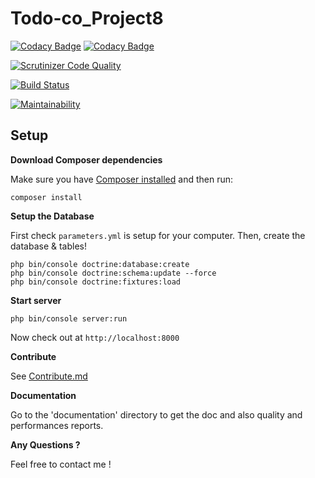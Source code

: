 # Todo-co_Project8

[![Codacy Badge](https://api.codacy.com/project/badge/Grade/707b82b0ab7a42448293a485fb5a79e2)](https://www.codacy.com/app/sergisergio/Todo-co_Project8?utm_source=github.com&amp;utm_medium=referral&amp;utm_content=sergisergio/Todo-co_Project8&amp;utm_campaign=Badge_Grade)
[![Codacy Badge](https://api.codacy.com/project/badge/Coverage/707b82b0ab7a42448293a485fb5a79e2)](https://www.codacy.com/app/sergisergio/Todo-co_Project8?utm_source=github.com&amp;utm_medium=referral&amp;utm_content=sergisergio/Todo-co_Project8&amp;utm_campaign=Badge_Coverage)

[![Scrutinizer Code Quality](https://scrutinizer-ci.com/g/sergisergio/Bilemo_Project7/badges/quality-score.png?b=master)](https://scrutinizer-ci.com/g/sergisergio/Bilemo_Project7/?branch=master)

[![Build Status](https://travis-ci.com/sergisergio/Todo-co_Project8.svg?branch=master)](https://travis-ci.com/sergisergio/Todo-co_Project8)

[![Maintainability](https://api.codeclimate.com/v1/badges/f87872297f3f24e95a3a/maintainability)](https://codeclimate.com/github/sergisergio/Todo-co_Project8/maintainability)

## Setup

**Download Composer dependencies**

Make sure you have [Composer installed](https://getcomposer.org/download/)
and then run:

```
composer install
```

**Setup the Database**

First check `parameters.yml` is setup for your computer. Then, create
the database & tables!

```
php bin/console doctrine:database:create
php bin/console doctrine:schema:update --force
php bin/console doctrine:fixtures:load
```

**Start server**

```
php bin/console server:run
```

Now check out at `http://localhost:8000`

**Contribute**

See [Contribute.md](https://github.com/sergisergio/Todo-co_Project8/blob/master/Contribute.md)

**Documentation**

Go to the 'documentation' directory to get the doc and also quality and performances reports.

**Any Questions ?**

Feel free to contact me !
